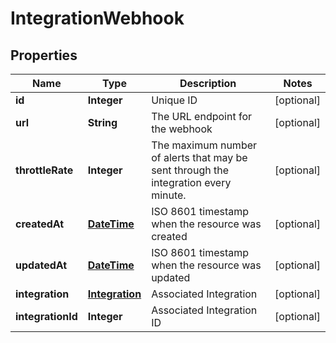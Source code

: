 
# IntegrationWebhook

## Properties
Name | Type | Description | Notes
------------ | ------------- | ------------- | -------------
**id** | **Integer** | Unique ID |  [optional]
**url** | **String** | The URL endpoint for the webhook |  [optional]
**throttleRate** | **Integer** | The maximum number of alerts that may be sent through the integration every minute. |  [optional]
**createdAt** | [**DateTime**](DateTime.md) | ISO 8601 timestamp when the resource was created |  [optional]
**updatedAt** | [**DateTime**](DateTime.md) | ISO 8601 timestamp when the resource was updated |  [optional]
**integration** | [**Integration**](Integration.md) | Associated Integration |  [optional]
**integrationId** | **Integer** | Associated Integration ID |  [optional]



